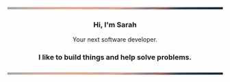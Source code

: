 <br />
<div align="center">
    <img src="images/BackgroundSunset.png" alt="Logo" width="100%" height="5">
<br>

<h3 align="center">Hi, I'm Sarah</h3>

  <p align="center">
    Your next software developer.
    <br />
  </p>
</div>

<h3 align="center">
I like to build things and help solve problems.
</h3>

<img src="images/BackgroundSunset.png" alt="Logo" width="100%" height="5">

<!-- ## Technologies I've been working with recently

![HTML](https://img.shields.io/badge/html-E34F26?style=for-the-badge&logo=html5&logoColor=white)
![CSS](https://img.shields.io/badge/css-1572B6?style=for-the-badge&logo=css3&logoColor=white)
![JavaScript](https://img.shields.io/badge/javascript-F7DF1E?style=for-the-badge&logo=javascript&logoColor=white)
![Node.js](https://img.shields.io/badge/node-339933?style=for-the-badge&logo=node.js&logoColor=white)
![MongoDB](https://img.shields.io/badge/mongodb-47A248?style=for-the-badge&logo=mongodb&logoColor=white)
![React](https://img.shields.io/badge/react-61DAFB?style=for-the-badge&logo=react&logoColor=white)
![Next.js](https://img.shields.io/badge/Next-black?style=for-the-badge&logo=next.js&logoColor=white)
![Express](https://img.shields.io/badge/express-000000?style=for-the-badge&logo=express&logoColor=white)
![Bootstrap](https://img.shields.io/badge/bootstrap-7952B3?style=for-the-badge&logo=bootstrap&logoColor=white)
![Tailwind CSS](https://img.shields.io/badge/tailwindcss-06B6D4?style=for-the-badge&logo=tailwindcss&logoColor=white)
![Eleventy](https://img.shields.io/badge/eleventy-000000?style=for-the-badge&logo=eleventy&logoColor=white)
![p5.js](https://img.shields.io/badge/p5.js-ed225d?style=for-the-badge&logo=p5.js&logoColor=white)
![WordPress](https://img.shields.io/badge/wordpress-21759B?style=for-the-badge&logo=wordpress&logoColor=white)
![Webflow](https://img.shields.io/badge/webflow-4353ff?style=for-the-badge&logo=webflow&logoColor=white)
![Figma](https://img.shields.io/badge/figma-f24e1e?style=for-the-badge&logo=figma&logoColor=white) -->
